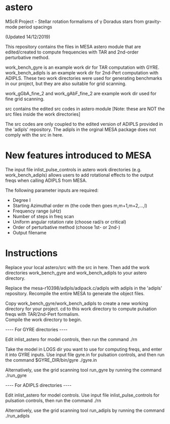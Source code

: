 # astero

MScR Project - Stellar rotation formalisms of γ Doradus stars from gravity-mode period spacings

(Updated 14/12/2019)

This repository contains the files in MESA astero module that are edited/created to compute 
frequencies with TAR and 2nd-order perturbative method. 

work_bench_gyre is an example work dir for TAR computation with GYRE.
work_bench_adipls is an example work dir for 2nd-Pert computation with ADIPLS.
These two work directories were used for generating benchmarks in our project, but they 
are also suitable for grid scanning. 

work_gGbA_fine_2 and work_gAbF_fine_2 are example work dir used for fine grid scanning.

src contains the edited src codes in astero module
[Note: these are NOT the src files inside the work directories]

The src codes are only coupled to the edited version of ADIPLS provided in the 'adipls' repository. 
The adipls in the orginal MESA package does not comply with the src in here. 


# New features introduced to MESA

The input file inlist_pulse_controls in astero work directories (e.g. work_bench_adipls) allows
users to add rotational effects to the output freqs when calling ADIPLS from MESA. 

The following parameter inputs are required:
- Degree l
- Starting Azimuthal order m (the code then goes m,m+1,m+2,...,l)
- Frequency range (uHz)
- Number of steps in freq scan 
- Uniform angular rotation rate (choose rad/s or critical)
- Order of perturbative method (choose 1st- or 2nd-)
- Output filename 


# Instructions

Replace your local astero/src with the src in here.
Then add the work directories work_bench_gyre and work_bench_adipls to your astero directory.

Replace the mesa-r10398/adipls/adipack.c/adipls with adipls in the 'adipls' repository. 
Recompile the entire MESA to generate the object files.

Copy work_bench_gyre/work_bench_adipls to create a new working directory for your project. 
cd to this work directory to compute pulsation freqs with TAR/2nd-Pert formalism.  
Compile the work directory to begin. 

---- For GYRE directories ----

Edit inlist_astero for model controls, then run the command ./rn

Take the model in LOGS dir you want to use for computing freqs, and enter it
into GYRE inputs. 
Use input file gyre.in for pulsation controls, 
and then run the command $GYRE_DIR/bin/gyre ./gyre.in 

Alternatively, use the grid scanning tool run_gyre 
by running the command ./run_gyre 

---- For ADIPLS directories ----

Edit inlist_astero for model controls.
Use input file inlist_pulse_controls for pulsation controls,
then run the command ./rn

Alternatively, use the grid scanning tool run_adipls 
by running the command ./run_adipls 







